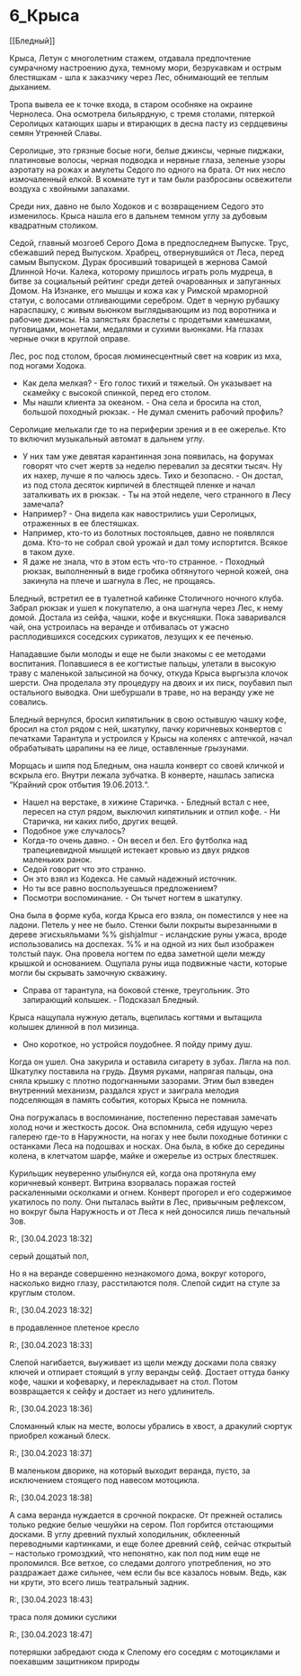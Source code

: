 # 6\_Крыса

\[\[Бледный]]

Крыса, Летун с многолетним стажем, отдавала предпочтение сумрачному настроению духа, темному мори, безрукавкам и острым блестяшкам - шла к заказчику через Лес, обнимающий ее теплым дыханием.

Тропа вывела ее к точке входа, в старом особняке на окраине Чернолеса. Она осмотрела бильярдную, с тремя столами, пятеркой Серолицых катающих шары и втирающих в десна пасту из сердцевины семян Утренней Славы.&#x20;

Серолицые, это грязные босые ноги, белые джинсы, черные пиджаки, платиновые волосы, черная подводка и нервные глаза, зеленые узоры аэротату на рожах и амулеты Седого по одного на брата. От них несло измочаленный елкой. В комнате тут и там были разбросаны освежители воздуха с хвойными запахами.

Среди них, давно не было Ходоков и с возвращением Седого это изменилось. Крыса нашла его в дальнем темном углу за дубовым квадратным столиком.&#x20;

Седой, главный мозгоеб Серого Дома в предпоследнем Выпуске. Трус, сбежавший перед Выпуском. Храбрец, отвернувшийся от Леса, перед самым Выпуском. Дурак бросивший товарищей в жернова Самой Длинной Ночи. Калека, которому пришлось играть роль мудреца, в битве за социальный рейтинг среди детей очарованных и запуганных Домом. На Изнанке, его мышцы и кожа как у Римской мраморной статуи, с волосами отливающими серебром. Одет в черную рубашку нараспашку, с живым вьюнком выглядывающим из под воротника и рабочие джинсы. На запястьях браслеты с продетыми камешками, пуговицами, монетами, медалями и сухими вьюнками. На глазах черные очки в круглой оправе.

Лес, рос под столом, бросая люминесцентный свет на коврик из мха, под ногами Ходока.

* Как дела мелкая? - Его голос тихий и тяжелый. Он указывает на скамейку с высокой спинкой, перед его столом.
* Мы нашли клиента за океаном. - Она села и бросила на стол, большой походный рюкзак. - Не думал сменить рабочий профиль?

Серолицие мелькали где то на периферии зрения и в ее ожерелье. Кто то включил музыкальный автомат в дальнем углу.

* У них там уже девятая карантинная зона появилась, на форумах говорят что счет жертв за неделю перевалил за десятки тысяч. Ну их нахер, лучше я по чалюсь здесь. Тихо и безопасно. - Он достал, из под стола десяток кирпичей в блестящей пленке и начал заталкивать их в рюкзак. - Ты на этой неделе, чего странного в Лесу замечала?
* Например? - Она видела как навострились уши Серолицых, отраженных в ее блестяшках.
* Например, кто-то из болотных постояльцев, давно не появлялся дома. Кто-то не собрал свой урожай и дал тому испортится. Всякое в таком духе.
* Я даже не знала, что в этом есть что-то странное. - Походный рюкзак, выполненный в виде гробика обтянутого черной кожей, она закинула на плече и шагнула в Лес, не прощаясь.

Бледный, встретил ее в туалетной кабинке Столичного ночного клуба. Забрал рюкзак и ушел к покупателю, а она шагнула через Лес, к нему домой. Достала из сейфа, чашки, кофе и вкусняшки. Пока заваривался чай, она устроилась на веранде и отбивалась от ужасно расплодившихся соседских сурикатов, лезущих к ее печенью.&#x20;

Нападавшие были молоды и еще не были знакомы с ее методами воспитания. Попавшиеся в ее когтистые пальцы, улетали в высокую траву с маленькой залысиной на бочку, откуда Крыса выргызла клочок шерсти. Она проделала эту процедуру на двоих и их писк, поубавил пыл остального выводка. Они шебуршали в траве, но на веранду уже не совались.

Бледный вернулся, бросил кипятильник в свою остывшую чашку кофе, бросил на стол рядом с ней, шкатулку, пачку коричневых конвертов с печатками Тарантула и устроился у Крысы на коленях с аптечкой, начал обрабатывать царапины на ее лице, оставленные грызунами.

Морщась и шипя под Бледным, она нашла конверт со своей кличкой и вскрыла его. Внутри лежала зубчатка. В конверте, нашлась записка “Крайний срок отбытия 19.06.2013.“.

* Нашел на верстаке, в хижине Старичка. - Бледный встал с нее, пересел на стул рядом, выключил кипятильник и отпил кофе. - Ни Старичка, ни каких либо, других вещей. &#x20;
* Подобное уже случалось?
* Когда-то очень давно. - Он весел и бел. Его футболка над трапециевидной мышцей истекает кровью из двух рядков маленьких ранок.
* Седой говорит что это странно.
* Он это взял из Кодекса. Не самый надежный источник.
* Но ты все равно воспользуешься предложением?
* Посмотри воспоминание. - Он тычет ногтем в шкатулку.

Она была в форме куба, когда Крыса его взяла, он поместился у нее на ладони. Петель у нее не было. Стенки были покрыты вырезанными в дереве эгисхьяльмами %% gishjalmur - исландские руны ужаса, вроде использовались на доспехах. %% и на одной из них был изображен толстый паук. Она провела ногтем по едва заметной щели между крышкой и основанием. Ощупала руны ища подвижные части, которые могли бы скрывать замочную скважину.

* Справа от тарантула, на боковой стенке, треугольник. Это запирающий колышек. - Подсказал Бледный.

Крыса нащупала нужную деталь, вцепилась когтями и вытащила колышек длинной в пол мизинца.&#x20;

* Оно короткое, но устройся поудобнее. Я пойду приму душ.

Когда он ушел. Она закурила и оставила сигарету в зубах. Лягла на пол. Шкатулку поставила на грудь. Двумя руками, напрягая пальцы, она сняла крышку с плотно подогнанными зазорами. Этим был взведен внутренний механизм, раздался хруст и заиграла мелодия подселяющая в память события, которых Крыса не помнила.

Она погружалась в воспоминание, постепенно переставая замечать холод ночи и жесткость досок. Она вспомнила, себя идущую через галерею где-то в Наружности, на ногах у нее были походные ботинки с останками Леса на подошвах и носках. Она была, в юбке до середины колена, в клетчатом шарфе, майке и ожерелье из острых блестяшек.

Курильщик неуверенно улыбнулся ей, когда она протянула ему коричневый конверт. Витрина взорвалась поражая гостей раскаленными осколками и огнем. Конверт прогорел и его содержимое укатилось по полу. Они пыталась выйти в Лес, привычным рефлексом, но вокруг была Наружность и от Леса к ней доносился лишь печальный Зов.

R:, \[30.04.2023 18:32]

серый дощатый пол,

Но я на веранде совершенно незнакомого дома, вокруг которого, насколько видно глазу, расстилаются поля. Слепой сидит на стуле за круглым столом.

R:, \[30.04.2023 18:32]

в продавленное плетеное кресло

R:, \[30.04.2023 18:33]

Слепой нагибается, выуживает из щели между досками пола связку ключей и отпирает стоящий в углу веранды сейф. Достает оттуда банку кофе, чашки и кофеварку, и перекладывает на стол. Потом возвращается к сейфу и достает из него удлинитель.

R:, \[30.04.2023 18:36]

Сломанный клык на месте, волосы убрались в хвост, а дракулий сюртук приобрел кожаный блеск.

R:, \[30.04.2023 18:37]

В маленьком дворике, на который выходит веранда, пусто, за исключением стоящего под навесом мотоцикла.

R:, \[30.04.2023 18:38]

А сама веранда нуждается в срочной покраске. От прежней остались только редкие белые чешуйки на сером. Пол горбится отстающими досками. В углу древний пухлый холодильник, обклеенный переводными картинками, и еще более древний сейф, сейчас открытый – настолько громоздкий, что непонятно, как пол под ним еще не проломился. Все ветхое, со следами долгого употребления, но это раздражает даже сильнее, чем если бы все казалось новым. Ведь, как ни крути, это всего лишь театральный задник.

R:, \[30.04.2023 18:43]

траса поля домики суслики

R:, \[30.04.2023 18:47]

потеряшки забредают сюда к Слепому его соседям с мотоциклами и поехавшим защитником природы
